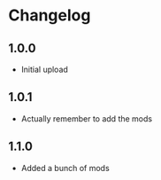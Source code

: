 # Changelog

## 1.0.0

- Initial upload

## 1.0.1

- Actually remember to add the mods

## 1.1.0

- Added a bunch of mods